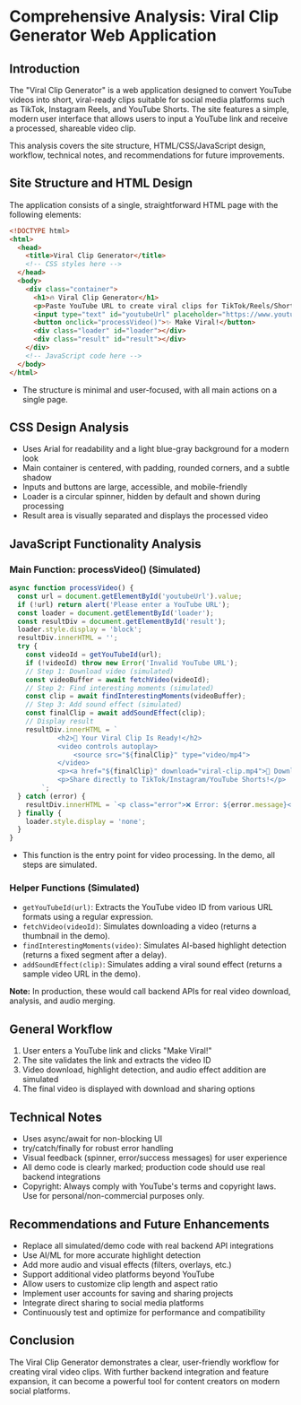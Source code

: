 # Comprehensive Analysis: Viral Clip Generator Web Application

## Introduction

The "Viral Clip Generator" is a web application designed to convert YouTube videos into short, viral-ready clips suitable for social media platforms such as TikTok, Instagram Reels, and YouTube Shorts. The site features a simple, modern user interface that allows users to input a YouTube link and receive a processed, shareable video clip.

This analysis covers the site structure, HTML/CSS/JavaScript design, workflow, technical notes, and recommendations for future improvements.

## Site Structure and HTML Design

The application consists of a single, straightforward HTML page with the following elements:

```html
<!DOCTYPE html>
<html>
  <head>
    <title>Viral Clip Generator</title>
    <!-- CSS styles here -->
  </head>
  <body>
    <div class="container">
      <h1>🔥 Viral Clip Generator</h1>
      <p>Paste YouTube URL to create viral clips for TikTok/Reels/Shorts</p>
      <input type="text" id="youtubeUrl" placeholder="https://www.youtube.com/watch?v=..." />
      <button onclick="processVideo()">✨ Make Viral!</button>
      <div class="loader" id="loader"></div>
      <div class="result" id="result"></div>
    </div>
    <!-- JavaScript code here -->
  </body>
</html>
```

- The structure is minimal and user-focused, with all main actions on a single page.

## CSS Design Analysis

- Uses Arial for readability and a light blue-gray background for a modern look
- Main container is centered, with padding, rounded corners, and a subtle shadow
- Inputs and buttons are large, accessible, and mobile-friendly
- Loader is a circular spinner, hidden by default and shown during processing
- Result area is visually separated and displays the processed video

## JavaScript Functionality Analysis

### Main Function: processVideo() (Simulated)

```javascript
async function processVideo() {
  const url = document.getElementById('youtubeUrl').value;
  if (!url) return alert('Please enter a YouTube URL');
  const loader = document.getElementById('loader');
  const resultDiv = document.getElementById('result');
  loader.style.display = 'block';
  resultDiv.innerHTML = '';
  try {
    const videoId = getYouTubeId(url);
    if (!videoId) throw new Error('Invalid YouTube URL');
    // Step 1: Download video (simulated)
    const videoBuffer = await fetchVideo(videoId);
    // Step 2: Find interesting moments (simulated)
    const clip = await findInterestingMoments(videoBuffer);
    // Step 3: Add sound effect (simulated)
    const finalClip = await addSoundEffect(clip);
    // Display result
    resultDiv.innerHTML = `
            <h2>🎉 Your Viral Clip Is Ready!</h2>
            <video controls autoplay>
                <source src="${finalClip}" type="video/mp4">
            </video>
            <p><a href="${finalClip}" download="viral-clip.mp4">💾 Download Clip</a></p>
            <p>Share directly to TikTok/Instagram/YouTube Shorts!</p>
        `;
  } catch (error) {
    resultDiv.innerHTML = `<p class="error">❌ Error: ${error.message}</p>`;
  } finally {
    loader.style.display = 'none';
  }
}
```

- This function is the entry point for video processing. In the demo, all steps are simulated.

### Helper Functions (Simulated)

- `getYouTubeId(url)`: Extracts the YouTube video ID from various URL formats using a regular expression.
- `fetchVideo(videoId)`: Simulates downloading a video (returns a thumbnail in the demo).
- `findInterestingMoments(video)`: Simulates AI-based highlight detection (returns a fixed segment after a delay).
- `addSoundEffect(clip)`: Simulates adding a viral sound effect (returns a sample video URL in the demo).

**Note:** In production, these would call backend APIs for real video download, analysis, and audio merging.

## General Workflow

1. User enters a YouTube link and clicks "Make Viral!"
2. The site validates the link and extracts the video ID
3. Video download, highlight detection, and audio effect addition are simulated
4. The final video is displayed with download and sharing options

## Technical Notes

- Uses async/await for non-blocking UI
- try/catch/finally for robust error handling
- Visual feedback (spinner, error/success messages) for user experience
- All demo code is clearly marked; production code should use real backend integrations
- Copyright: Always comply with YouTube's terms and copyright laws. Use for personal/non-commercial purposes only.

## Recommendations and Future Enhancements

- Replace all simulated/demo code with real backend API integrations
- Use AI/ML for more accurate highlight detection
- Add more audio and visual effects (filters, overlays, etc.)
- Support additional video platforms beyond YouTube
- Allow users to customize clip length and aspect ratio
- Implement user accounts for saving and sharing projects
- Integrate direct sharing to social media platforms
- Continuously test and optimize for performance and compatibility

## Conclusion

The Viral Clip Generator demonstrates a clear, user-friendly workflow for creating viral video clips. With further backend integration and feature expansion, it can become a powerful tool for content creators on modern social platforms.
